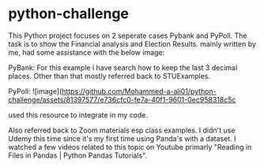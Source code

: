 # python-challenge

This Python project focuses on 2 seperate cases Pybank and PyPoll. The task is to show the Financial analysis and Election Results.
mainly written by me, had some assistance with the below image:

PyBank: 
For this example i have search how to keep the last 3 decimal places. Other than that mostly referred back to STUExamples.

PyPoll:
![image](https://github.com/Mohammed-a-ali01/python-challenge/assets/81397577/e736cfc0-fe7a-40f1-9601-0ec958318c5c

used this resource to integrate in my code. 

Also referred back to Zoom materials esp class examples. I didn't use Udemy this time since it's my first time using Panda's with a dataset.
I watched a few videos related to this topic on Youtube primarly "Reading in Files in Pandas | Python Pandas Tutorials".





